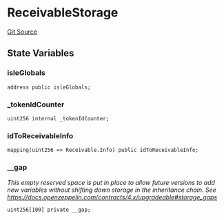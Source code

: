 # ReceivableStorage

[Git Source](https://github.com/bsostech/isle/blob/1b9b42ecc99464a07a9859078c2c7bc923a6500d/docs/contracts/reference)

## State Variables

### isleGlobals

```solidity
address public isleGlobals;
```

### \_tokenIdCounter

```solidity
uint256 internal _tokenIdCounter;
```

### idToReceivableInfo

```solidity
mapping(uint256 => Receivable.Info) public idToReceivableInfo;
```

### \_\_gap

_This empty reserved space is put in place to allow future versions to add new
variables without shifting down storage in the inheritance chain.
See https://docs.openzeppelin.com/contracts/4.x/upgradeable#storage_gaps_

```solidity
uint256[100] private __gap;
```
